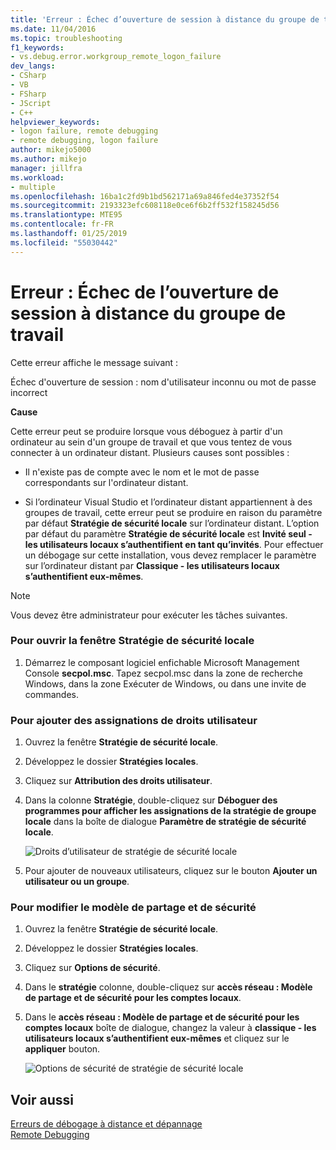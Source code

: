 ```yaml
---
title: 'Erreur : Échec d’ouverture de session à distance du groupe de travail | Microsoft Docs'
ms.date: 11/04/2016
ms.topic: troubleshooting
f1_keywords:
- vs.debug.error.workgroup_remote_logon_failure
dev_langs:
- CSharp
- VB
- FSharp
- JScript
- C++
helpviewer_keywords:
- logon failure, remote debugging
- remote debugging, logon failure
author: mikejo5000
ms.author: mikejo
manager: jillfra
ms.workload:
- multiple
ms.openlocfilehash: 16ba1c2fd9b1bd562171a69a846fed4e37352f54
ms.sourcegitcommit: 2193323efc608118e0ce6f6b2ff532f158245d56
ms.translationtype: MTE95
ms.contentlocale: fr-FR
ms.lasthandoff: 01/25/2019
ms.locfileid: "55030442"
---
```

# <a name="error-workgroup-remote-logon-failure"></a>Erreur : Échec de l’ouverture de session à distance du groupe de travail
Cette erreur affiche le message suivant :  
  
 Échec d'ouverture de session : nom d'utilisateur inconnu ou mot de passe incorrect  
  
 **Cause**  
  
 Cette erreur peut se produire lorsque vous déboguez à partir d'un ordinateur au sein d'un groupe de travail et que vous tentez de vous connecter à un ordinateur distant. Plusieurs causes sont possibles :  
  
-   Il n'existe pas de compte avec le nom et le mot de passe correspondants sur l'ordinateur distant.  
  
-   Si l’ordinateur Visual Studio et l’ordinateur distant appartiennent à des groupes de travail, cette erreur peut se produire en raison du paramètre par défaut **Stratégie de sécurité locale** sur l’ordinateur distant. L’option par défaut du paramètre **Stratégie de sécurité locale** est **Invité seul - les utilisateurs locaux s’authentifient en tant qu’invités**. Pour effectuer un débogage sur cette installation, vous devez remplacer le paramètre sur l’ordinateur distant par **Classique - les utilisateurs locaux s’authentifient eux-mêmes**.  
  
> [!NOTE]
>  Vous devez être administrateur pour exécuter les tâches suivantes.  
  
### <a name="to-open-the-local-security-policy-window"></a>Pour ouvrir la fenêtre Stratégie de sécurité locale  
  
1.  Démarrez le composant logiciel enfichable Microsoft Management Console **secpol.msc**. Tapez secpol.msc dans la zone de recherche Windows, dans la zone Exécuter de Windows, ou dans une invite de commandes.  
  
### <a name="to-add-user-rights-assignments"></a>Pour ajouter des assignations de droits utilisateur  
  
1.  Ouvrez la fenêtre **Stratégie de sécurité locale**.  
  
2.  Développez le dossier **Stratégies locales**.  
  
3.  Cliquez sur **Attribution des droits utilisateur**.  
  
4.  Dans la colonne **Stratégie**, double-cliquez sur **Déboguer des programmes pour afficher les assignations de la stratégie de groupe locale** dans la boîte de dialogue **Paramètre de stratégie de sécurité locale**.  
  
     ![Droits d’utilisateur de stratégie de sécurité locale](../debugger/media/dbg_err_localsecuritypolicy_userrightsdebugprograms.png "DBG_ERR_LocalSecurityPolicy_UserRightsDebugPrograms")  
  
5.  Pour ajouter de nouveaux utilisateurs, cliquez sur le bouton **Ajouter un utilisateur ou un groupe**.  
  
### <a name="to-change-the-sharing-and-security-model"></a>Pour modifier le modèle de partage et de sécurité  
  
1.  Ouvrez la fenêtre **Stratégie de sécurité locale**.  
  
2.  Développez le dossier **Stratégies locales**.  
  
3.  Cliquez sur **Options de sécurité**.  
  
4.  Dans le **stratégie** colonne, double-cliquez sur **accès réseau : Modèle de partage et de sécurité pour les comptes locaux**.  
  
5.  Dans le **accès réseau : Modèle de partage et de sécurité pour les comptes locaux** boîte de dialogue, changez la valeur à **classique - les utilisateurs locaux s’authentifient eux-mêmes** et cliquez sur le **appliquer** bouton.  
  
     ![Options de sécurité de stratégie de sécurité locale](../debugger/media/dbg_err_localsecuritypolicy_securityoptions_networkaccess.png "DBG_ERR_LocalSecurityPolicy_SecurityOptions_NetworkAccess")  
  
## <a name="see-also"></a>Voir aussi  
 [Erreurs de débogage à distance et dépannage](../debugger/remote-debugging-errors-and-troubleshooting.md)   
 [Remote Debugging](../debugger/remote-debugging.md)